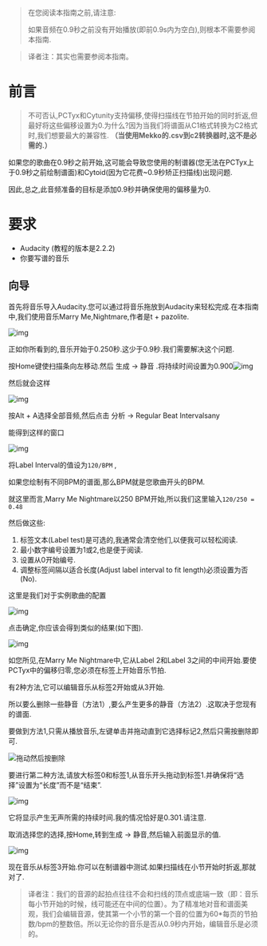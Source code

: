 > 在您阅读本指南之前,请注意:
>
> 如果音频在0.9秒之前没有开始播放(即前0.9s内为空白),则根本不需要参阅本指南.

> 译者注：其实也需要参阅本指南。

# 前言

> 不可否认,PCTyx和Cytunity支持偏移,使得扫描线在节拍开始的同时折返,但最好将这些偏移设置为0.为什么?因为当我们将谱面从C1格式转换为C2格式时,我们想要最大的兼容性.                                                                                         **（当使用Mekko的.csv到c2转换器时,这不是必需的.）**

如果您的歌曲在0.9秒之前开始,这可能会导致您使用的制谱器(您无法在PCTyx上于0.9秒之前绘制谱面)和Cytoid(因为它花费~0.9秒矫正扫描线)出现问题.

因此,总之,此音频准备的目标是添加0.9秒并确保使用的偏移量为0.

# 要求

- Audacity (教程的版本是2.2.2)
- 你要写谱的音乐

## 向导

首先将音乐导入Audacity.您可以通过将音乐拖放到Audacity来轻松完成.在本指南中,我们使用音乐Marry Me,Nightmare,作者是t + pazolite.

![img](./1.png)

正如你所看到的,音乐开始于0.250秒.这少于0.9秒.我们需要解决这个问题.

按Home键使扫描条向左移动.然后 生成 → 静音 .将持续时间设置为0.900![img](./2.png)

然后就会这样

![img](./3.png)

按Alt + A选择全部音频,然后点击 分析 → Regular Beat Intervalsany

能得到这样的窗口

![img](./4.png)

将Label Interval的值设为`120/BPM` ,

如果您绘制有不同BPM的谱面,那么BPM就是您歌曲开头的BPM. 

就这里而言,Marry Me Nightmare以250 BPM开始,所以我们这里输入`120/250 = 0.48`

然后做这些: 

1. 标签文本(Label test)是可选的,我通常会清空他们,以便我可以轻松阅读.
2. 最小数字编号设置为1或2,也是便于阅读.
3. 设置从0开始编号.
4. 调整标签间隔以适合长度(Adjust label interval to fit length)必须设置为否(No).

这里是我们对于实例歌曲的配置

![img](./5.png)

点击确定,你应该会得到类似的结果(如下图).

![img](./6.png)

如您所见,在Marry Me Nightmare中,它从Label 2和Label 3之间的中间开始.要使PCTyx中的偏移归零,您必须在标签上开始音乐节拍. 

有2种方法,它可以编辑音乐从标签2开始或从3开始.

所以要么删除一些静音（方法1）,要么产生更多的静音（方法2）.这取决于您现有的谱面.

要做到方法1,只需从播放音乐,左键单击并拖动直到它选择标记2,然后只需按删除即可.

![拖动然后按删除](./7.png)

要进行第二种方法,请放大标签0和标签1,从音乐开头拖动到标签1.并确保将“选择”设置为“长度”而不是“结束”.

![img](./8.png)

它将显示产生无声所需的持续时间.我的情况恰好是0.301.请注意.

取消选择您的选择,按Home,转到生成 → 静音,然后输入前面显示的值.

![img](./9.png)

现在音乐从标签3开始.你可以在制谱器中测试.如果扫描线在小节开始时折返,那就对了.

> 译者注：我们的音源的起拍点往往不会和扫线的顶点或底端一致（即：音乐每小节开始的时候，线可能还在中间的位置）。为了精准地对音和谱面美观，我们会编辑音源，使其第一个小节的第一个音的位置为60*每页的节拍数/bpm的整数倍。所以无论你的音乐是否从0.9秒内开始，编辑音乐是必须的。
